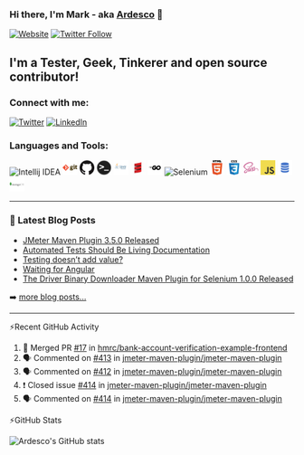 ### Hi there, I'm Mark - aka [Ardesco][website] 👋

[![Website](https://img.shields.io/website?label=lazeryattack.com&style=for-the-badge&url=https%3A%2F%2Fwww.lazeryattack.com)](https://www.lazeryattack.com)
[![Twitter Follow](https://img.shields.io/twitter/follow/Ardesco?color=1DA1F2&logo=twitter&style=for-the-badge)](https://twitter.com/intent/follow?original_referer=https%3A%2F%2Fgithub.com%2FcodeSTACKr&screen_name=Ardesco)

## I'm a Tester, Geek, Tinkerer and open source contributor!

<!--
- 🔭 I’m currently working on ...
- 🌱 I’m currently learning ...
- 👯 I’m looking to collaborate on ...
- 🤔 I’m looking for help with ...
- 💬 Ask me about ...
- 📫 How to reach me: ...
- ⚡ Fun fact: ...
-->

### Connect with me:

[<img src="https://cdn.jsdelivr.net/npm/simple-icons@v3/icons/twitter.svg" height="22px" width="22px" alt="Twitter">][twitter]
[<img src="https://cdn.jsdelivr.net/npm/simple-icons@v3/icons/linkedin.svg" height="22px" width="22px" alt="LinkedIn">][linkedin]

### Languages and Tools:

<img src="https://cdn.jsdelivr.net/npm/simple-icons@v5/icons/intellijidea.svg" height="26px" width="26px" alt="Intellij IDEA"> <img src="https://raw.githubusercontent.com/github/explore/80688e429a7d4ef2fca1e82350fe8e3517d3494d/topics/git/git.png" height="26px" width="26px" alt="Git"> <img src="https://raw.githubusercontent.com/github/explore/78df643247d429f6cc873026c0622819ad797942/topics/github/github.png" height="26px" width="26px" alt="GitHub"> <img src="https://raw.githubusercontent.com/github/explore/80688e429a7d4ef2fca1e82350fe8e3517d3494d/topics/terminal/terminal.png" height="26px" width="26px" alt="Terminal"> <img src="https://raw.githubusercontent.com/github/explore/80688e429a7d4ef2fca1e82350fe8e3517d3494d/topics/java/java.png" height="26px" width="26px" alt="Java"> <img src="https://raw.githubusercontent.com/github/explore/80688e429a7d4ef2fca1e82350fe8e3517d3494d/topics/scala/scala.png" height="26px" width="26px" alt="Scala"> <img src="https://raw.githubusercontent.com/github/explore/80688e429a7d4ef2fca1e82350fe8e3517d3494d/topics/go/go.png" height="26px" width="26px" alt="Golang"> <img src="https://cdn.jsdelivr.net/npm/simple-icons@v5/icons/selenium.svg" height="26px" width="26px" alt="Selenium"> <img src="https://raw.githubusercontent.com/github/explore/80688e429a7d4ef2fca1e82350fe8e3517d3494d/topics/html/html.png" height="26px" width="26px" alt="HTML5"> <img src="https://raw.githubusercontent.com/github/explore/80688e429a7d4ef2fca1e82350fe8e3517d3494d/topics/css/css.png" height="26px" width="26px" alt="CSS3"> <img src="https://raw.githubusercontent.com/github/explore/80688e429a7d4ef2fca1e82350fe8e3517d3494d/topics/sass/sass.png" height="26px" width="26px" alt="SASS"> <img src="https://raw.githubusercontent.com/github/explore/80688e429a7d4ef2fca1e82350fe8e3517d3494d/topics/javascript/javascript.png" height="26px" width="26px" alt="JavaScript"> <img src="https://raw.githubusercontent.com/github/explore/80688e429a7d4ef2fca1e82350fe8e3517d3494d/topics/sql/sql.png" height="26px" width="26px" alt="SQL"> <img src="https://raw.githubusercontent.com/github/explore/80688e429a7d4ef2fca1e82350fe8e3517d3494d/topics/mongodb/mongodb.png" height="26px" width="26px" alt="MongoDB">

---

### 📕 Latest Blog Posts

<!-- BLOG-POST-LIST:START -->
- [JMeter Maven Plugin 3.5.0 Released](https://ardesco.lazerycode.com/oss/2021/10/09/jmeter-maven-plugin-3-5-0-released.html)
- [Automated Tests Should Be Living Documentation](https://ardesco.lazerycode.com/testing/2014/09/17/automated-tests-should-be-living-documentation.html)
- [Testing doesn’t add value?](https://ardesco.lazerycode.com/testing/2014/05/02/testing-doesnt-add-value.html)
- [Waiting for Angular](https://ardesco.lazerycode.com/testing/2014/02/07/waiting-angular.html)
- [The Driver Binary Downloader Maven Plugin for Selenium 1.0.0 Released](https://ardesco.lazerycode.com/testing/2014/01/15/driver-binary-downloader-maven-plugin-selenium-1-0-0-released.html)
<!-- BLOG-POST-LIST:END -->

➡️ [more blog posts...](https://ardesco.lazerycode.com)

---
⚡️Recent GitHub Activity

<!--START_SECTION:activity-->
1. 🎉 Merged PR [#17](https://github.com/hmrc/bank-account-verification-example-frontend/pull/17) in [hmrc/bank-account-verification-example-frontend](https://github.com/hmrc/bank-account-verification-example-frontend)
2. 🗣 Commented on [#413](https://github.com/jmeter-maven-plugin/jmeter-maven-plugin/issues/413) in [jmeter-maven-plugin/jmeter-maven-plugin](https://github.com/jmeter-maven-plugin/jmeter-maven-plugin)
3. 🗣 Commented on [#412](https://github.com/jmeter-maven-plugin/jmeter-maven-plugin/issues/412) in [jmeter-maven-plugin/jmeter-maven-plugin](https://github.com/jmeter-maven-plugin/jmeter-maven-plugin)
4. ❗️ Closed issue [#414](https://github.com/jmeter-maven-plugin/jmeter-maven-plugin/issues/414) in [jmeter-maven-plugin/jmeter-maven-plugin](https://github.com/jmeter-maven-plugin/jmeter-maven-plugin)
5. 🗣 Commented on [#414](https://github.com/jmeter-maven-plugin/jmeter-maven-plugin/issues/414) in [jmeter-maven-plugin/jmeter-maven-plugin](https://github.com/jmeter-maven-plugin/jmeter-maven-plugin)
<!--END_SECTION:activity-->

⚡️GitHub Stats

![Ardesco's GitHub stats](https://github-readme-stats-ardesco.vercel.app/api?username=ardesco&count_private=true&show_icons=true&theme=nightowl)

[website]: https://www.lazeryattack.com

[twitter]: https://twitter.com/Ardesco

[linkedin]: https://linkedin.com/in/Ardesco
